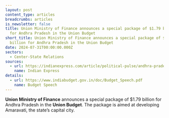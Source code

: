 ```yaml
---
layout: post
content_type: articles
breadcrumbs: articles
is_newsletter: false
title: Union Ministry of Finance announces a special package of $1.79 billion
  for Andhra Pradesh in the Union Budget
short_title: Union Ministry of Finance announces a special package of $1.79
  billion for Andhra Pradesh in the Union Budget
date: 2024-07-31T00:00:00.000Z
sectors:
  - Center-State Relations
sources:
  - url: https://indianexpress.com/article/political-pulse/andhra-pradesh-budget-chandrababu-naidu-amravati-dream-industrial-corridors-9470266/
    name: Indian Express
details:
  - url: https://www.indiabudget.gov.in/doc/Budget_Speech.pdf
    name: Budget Speech
---
```

**Union Ministry of Finance** announces a special package of $1.79 billion for Andhra Pradesh in the **Union Budget**. The package is aimed at developing Amaravati, the state’s capital city.
